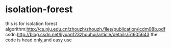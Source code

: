# isolation-forest
this is for isolation forest algorithm:http://cs.nju.edu.cn/zhouzh/zhouzh.files/publication/icdm08b.pdf
csdn:http://blog.csdn.net/liyuan123zhouhui/article/details/51605643
the code is head only,and easy use

